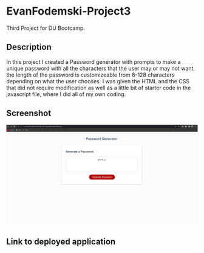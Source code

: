 # EvanFodemski-Project3
Third Project for DU Bootcamp.


## Description
In this project I created a Password generator with prompts to make a unique password with all the characters that the user may or may not want. the length of the password is customizeable from 8-128 characters depending on what the user chooses. I was given the HTML and the CSS that did not require modification as well as a little bit of starter code in the javascript file, where I did all of my own coding.

## Screenshot
![Alt text](<Password generator screenshot..png>)


## Link to deployed application